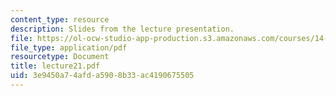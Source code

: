 ```yaml
---
content_type: resource
description: Slides from the lecture presentation.
file: https://ol-ocw-studio-app-production.s3.amazonaws.com/courses/14-02-principles-of-macroeconomics-fall-2004/3e9450a74afda5908b33ac4190675505_lecture21.pdf
file_type: application/pdf
resourcetype: Document
title: lecture21.pdf
uid: 3e9450a7-4afd-a590-8b33-ac4190675505
---
```

